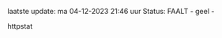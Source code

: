 laatste update: 
ma 04-12-2023 21:46   uur 
Status: FAALT - geel - 
<div class="service Y">httpstat</div>